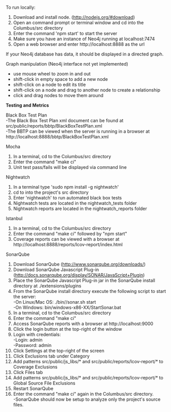 To run locally:

1. Download and install node. (http://nodejs.org/#download)
2. Open an command prompt or terminal window and cd into the Columbus/src directory
3. Enter the command 'npm start' to start the server
4. Make sure you have an instance of Neo4j running at localhost:7474
5. Open a web browser and enter http://localhost:8888 as the url

If your Neo4j database has data, it should be displayed in a directed graph.

Graph manipulation (Neo4j interface not yet implemented)
- use mouse wheel to zoom in and out
- shift-click in empty space to add a new node
- shift-click on a node to edit its title
- shift-click on a node and drag to another node to create a relationship
- click and drag nodes to move them around

<b>Testing and Metrics</b>

Black Box Test Plan<br>
-The Black Box Test Plan xml document can be found at src/public/reports/bbtp/BlackBoxTestPlan.xml <br>
-The BBTP can be viewed when the server is running in a browser at http://localhost:8888/bbtp/BlackBoxTestPlan.xml<br>

Mocha<br>
1. In a terminal, cd to the Columbus/src directory<br>
2. Enter the command "make ci"<br>
3. Unit test pass/fails will be displayed via command line<br>

Nightwatch<br>
1. In a terminal type 'sudo npm install -g nightwatch'<br>
2. cd to into the project's src directory<br>
3. Enter 'nightwatch' to run automated black box tests<br>
4. Nightwatch tests are located in the nightwatch_tests folder<br>
5. Nightwatch reports are located in the nightwatch_reports folder<br>


Istanbul<br>
1. In a terminal, cd to the Columbus/src directory<br>
2. Enter the command "make ci" followed by "npm start"<br>
3. Coverage reports can be viewed with a browser at http://localhost:8888/reports/lcov-report/index.html<br>

SonarQube<br>
1. Download SonarQube (http://www.sonarqube.org/downloads/) <br>
2. Download SonarQube Javascript Plug-in (http://docs.sonarqube.org/display/SONAR/JavaScript+Plugin)<br>
3. Place the SonarQube Javascript Plug-in jar in the SonarQube install directory at ./extensions/plugins<br>
4. From the SonarQube install directory execute the following script to start the server:<br>
-On Linux/Mac OS: ./bin/<YOUR OS>/sonar.sh start<br>
-On Windows: bin/windows-x86-XX/StartSonar.bat<br>
5. In a terminal, cd to the Columbus/src directory<br>
6. Enter the command "make ci"<br>
7. Access SonarQube reports with a browser at http://localhost:9000<br>
8. Click the login button at the top-right of the window<br>
9. Login with credentials: <br>
-Login: admin<br>
-Password: admin<br>
10. Click Settings at the top-right of the screen<br>
11. Click Exclusions tab under Category<br>
12. Add patterns src/public/js_libs/* and src/public/reports/lcov-report/* to Coverage Exclusions<br>
13. Click Files tab<br>
14. Add patterns src/public/js_libs/* and src/public/reports/lcov-report/* to Global Source File Exclusions<br>
15. Restart SonarQube<br>
16. Enter the command "make ci" again in the Columbus/src directory. <br>
-SonarQube should now be setup to analyze only the project's source files.
